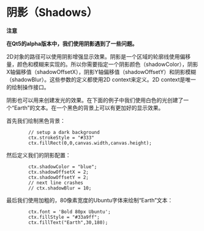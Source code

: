 # 阴影（Shadows）

**注意**

**在Qt5的alpha版本中，我们使用阴影遇到了一些问题。**

2D对象的路径可以使用阴影增强显示效果。阴影是一个区域的轮廓线使用偏移量，颜色和模糊来实现的。所以你需要指定一个阴影颜色（shadowColor），阴影X轴偏移值（shadowOffsetX），阴影Y轴偏移值（shadowOffsetY）和阴影模糊（shadowBlur）。这些参数的定义都使用2D context来定义。2D context是唯一的绘制操作接口。

阴影也可以用来创建发光的效果。在下面的例子中我们使用白色的光创建了一个“Earth”的文本。在一个黑色的背景上可以有更加好的显示效果。

首先我们绘制黑色背景：

```
        // setup a dark background
        ctx.strokeStyle = "#333"
        ctx.fillRect(0,0,canvas.width,canvas.height);
```

然后定义我们的阴影配置：

```
        ctx.shadowColor = "blue";
        ctx.shadowOffsetX = 2;
        ctx.shadowOffsetY = 2;
        // next line crashes
        // ctx.shadowBlur = 10;
```

最后我们使用加粗的，80像素宽度的Ubuntu字体来绘制“Earth”文本：

```
        ctx.font = 'Bold 80px Ubuntu';
        ctx.fillStyle = "#33a9ff";
        ctx.fillText("Earth",30,180);
```
